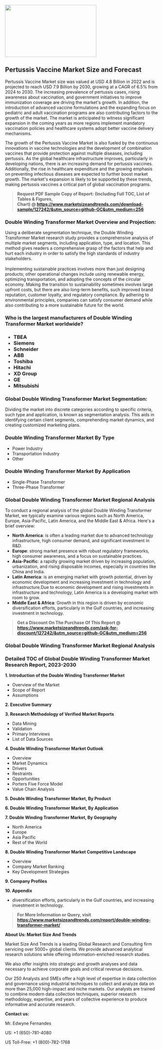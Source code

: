 <p><img class="alignnone size-medium wp-image-20088" src="https://ffe5etoiles.com/wp-content/uploads/2024/12/MST1-300x171.png" alt="" width="300" height="171" /></p><h2>Pertussis Vaccine Market Size and Forecast</h2><p>Pertussis Vaccine Market size was valued at USD 4.8 Billion in 2022 and is projected to reach USD 7.9 Billion by 2030, growing at a CAGR of 6.5% from 2024 to 2030. The increasing prevalence of pertussis cases, rising awareness about vaccination, and government initiatives to improve immunization coverage are driving the market's growth. In addition, the introduction of advanced vaccine formulations and the expanding focus on pediatric and adult vaccination programs are also contributing factors to the growth of the market. The market is anticipated to witness significant expansion in the coming years as more regions implement mandatory vaccination policies and healthcare systems adopt better vaccine delivery mechanisms.</p><p>The growth of the Pertussis Vaccine Market is also fueled by the continuous innovations in vaccine technologies and the development of combination vaccines that provide protection against multiple diseases, including pertussis. As the global healthcare infrastructure improves, particularly in developing nations, there is an increasing demand for pertussis vaccines. Additionally, the rise in healthcare expenditure and the growing emphasis on preventing infectious diseases are expected to further boost market growth. The market's expansion is likely to be supported by these trends, making pertussis vaccines a critical part of global vaccination programs.</p></p><blockquote id="" class=""><strong>Request PDF Sample Copy of Report: (Including Full TOC, List of Tables &amp; Figures, Chart)&nbsp;@&nbsp;<strong><a href="https://www.marketsizeandtrends.com/download-sample/127242/&utm_source=github-GC&utm_medium=256" target="_blank">https://www.marketsizeandtrends.com/download-sample/127242/&utm_source=github-GC&utm_medium=256</a></strong></strong></blockquote><h3 id="" class="">Double Winding Transformer Market&nbsp;Overview and Projection:</h3><p id="" class="">Using a deliberate segmentation technique, the Double Winding Transformer Market research study provides a comprehensive analysis of multiple market segments, including application, type, and location. This method gives readers a comprehensive grasp of the factors that help and hurt each industry in order to satisfy the high standards of industry stakeholders. <br /> <br />Implementing sustainable practices involves more than just designing products; other operational changes include using renewable energy, optimizing transportation, and adopting the concepts of the circular economy. Making the transition to sustainability sometimes involves large upfront costs, but there are also long-term benefits, such improved brand reputation, customer loyalty, and regulatory compliance. By adhering to environmental principles, companies can satisfy consumer demand while also contributing to a more sustainable future for the world.</p><h3 id="" class="">Who is the largest manufacturers of&nbsp;Double Winding Transformer Market worldwide?</h3><h3 class=""><p><ul><li>TBEA </li><li> Siemens </li><li> Schneider </li><li> ABB </li><li> Toshiba </li><li> Hitachi </li><li> XD Group </li><li> GE </li><li> Mitsubishi</li></ul></p></h3><h3 id="" class="">Global&nbsp;Double Winding Transformer Market Segmentation:</h3><p id="" class="">Dividing the market into discrete categories according to specific criteria, such type and application, is known as segmentation analysis. This aids in identifying certain client segments, comprehending market dynamics, and creating customized marketing plans.</p><h3 id="" class="">Double Winding Transformer Market&nbsp;By Type</h3><p><p><ul><li>Power Industry</li><li> Transportation Industry</li><li> Other</p></li></ul></p></p><h3 id="" class="">Double Winding Transformer Market&nbsp;By Application</h3><p class=""><p><ul><li>Single-Phase Transformer</li><li> Three-Phase Transformer</li></ul></p></p><h3 id="" class="">Global Double Winding Transformer Market Regional Analysis</h3><p id="" class="">To conduct a regional analysis of the global Double Winding Transformer Market, we typically examine various regions such as North America, Europe, Asia-Pacific, Latin America, and the Middle East &amp; Africa. Here's a brief overview:</p><ul><li><strong>North America</strong>: is often a leading market due to advanced technology infrastructure, high consumer demand, and significant investment in R&amp;D.</li><li><strong>Europe</strong>: strong market presence with robust regulatory frameworks, high consumer awareness, and a focus on sustainable practices.</li><li><strong>Asia-Pacific</strong>: a rapidly growing market driven by increasing population, urbanization, and rising disposable incomes, especially in countries like China and India.</li><li><strong>Latin America</strong>: is an emerging market with growth potential, driven by economic development and increasing investment in technology and infrastructure.Due to economic development and rising investments in infrastructure and technology, Latin America is a developing market with room to grow.</li><li><strong>Middle East &amp; Africa</strong>: Growth in this region is driven by economic diversification efforts, particularly in the Gulf countries, and increasing investment in technology.</li></ul><blockquote id="" class=""><strong>Get a Discount On The Purchase Of This Report @ <strong><a href="https://www.marketsizeandtrends.com/ask-for-discount/127242/&utm_source=github-GC&utm_medium=256" target="_blank">https://www.marketsizeandtrends.com/ask-for-discount/127242/&utm_source=github-GC&utm_medium=256</a></strong></strong></blockquote><h3 id="" class="">Global Double Winding Transformer Market Regional Analysis</h3><h3 id="" class="">Detailed TOC of Global Double Winding Transformer Market Research Report, 2023-2030</h3><p id="" class=""><strong>1. Introduction of the Double Winding Transformer Market</strong></p><ul><li>Overview of the Market</li><li>Scope of Report</li><li>Assumptions</li></ul><p id="" class=""><strong>2. Executive Summary</strong></p><p id="" class=""><strong>3. Research Methodology of Verified Market Reports</strong></p><ul><li>Data Mining</li><li>Validation</li><li>Primary Interviews</li><li>List of Data Sources</li></ul><p id="" class=""><strong>4. Double Winding Transformer Market Outlook</strong></p><ul><li>Overview</li><li>Market Dynamics</li><li>Drivers</li><li>Restraints</li><li>Opportunities</li><li>Porters Five Force Model</li><li>Value Chain Analysis</li></ul><p id="" class=""><strong>5. Double Winding Transformer Market, By Product</strong></p><p id="" class=""><strong>6. Double Winding Transformer Market, By Application</strong></p><p id="" class=""><strong>7. Double Winding Transformer Market, By Geography</strong></p><ul><li>North America</li><li>Europe</li><li>Asia Pacific</li><li>Rest of the World</li></ul><p id="" class=""><strong>8. Double Winding Transformer Market Competitive Landscape</strong></p><ul><li>Overview</li><li>Company Market Ranking</li><li>Key Development Strategies</li></ul><p id="" class=""><strong>9. Company Profiles</strong></p><p id="" class=""><strong>10. Appendix</strong></p><ul><li>diversification efforts, particularly in the Gulf countries, and increasing investment in technology.</li></ul><blockquote id="" class=""><strong>For More Information or Query, visit <strong><strong><a href="https://www.marketsizeandtrends.com/report/double-winding-transformer-market/" target="_blank">https://www.marketsizeandtrends.com/report/double-winding-transformer-market/</a></strong></strong></strong></blockquote><p id="" class=""><strong>About Us: Market Size And Trends</strong></p><p id="" class="">Market Size And Trends is a leading Global Research and Consulting firm servicing over 5000+ global clients. We provide advanced analytical research solutions while offering information-enriched research studies.</p><p id="" class="">We also offer insights into strategic and growth analyses and data necessary to achieve corporate goals and critical revenue decisions.</p><p id="" class="">Our 250 Analysts and SMEs offer a high level of expertise in data collection and governance using industrial techniques to collect and analyze data on more than 25,000 high-impact and niche markets. Our analysts are trained to combine modern data collection techniques, superior research methodology, expertise, and years of collective experience to produce informative and accurate research.</p><p id="" class=""><strong>Contact us:</strong></p><p id="" class="">Mr. Edwyne Fernandes</p><p id="" class="">US: +1 (650)-781-4080</p><p id="" class="">US Toll-Free: +1 (800)-782-1768</p>
